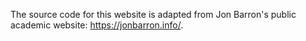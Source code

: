The source code for this website is adapted from Jon Barron's public academic website: https://jonbarron.info/. 
